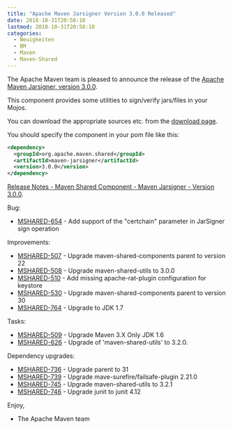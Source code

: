```yaml
---
title: "Apache Maven Jarsigner Version 3.0.0 Released"
date: 2018-10-31T20:58:10
lastmod: 2018-10-31T20:58:10
categories:
  - Neuigkeiten
  - BM
  - Maven
  - Maven-Shared
---
```

The Apache Maven team is pleased to announce the release of the 
[Apache Maven Jarsigner, version 3.0.0](https://maven.apache.org/shared/maven-jarsigner/).

This component provides some utilities to sign/verify jars/files in your Mojos.

You can download the appropriate sources etc. from the 
[download page](https://maven.apache.org/shared/maven-jarsigner/download.cgi).

You should specify the component in your pom file like this:

```xml
<dependency>
  <groupId>org.apache.maven.shared</groupId>
  <artifactId>maven-jarsigner</artifactId>
  <version>3.0.0</version>
</dependency>
```

<!-- more -->

[Release Notes - Maven Shared Component - Maven Jarsigner - Version 3.0.0](https://jira.codehaus.org/secure/ReleaseNote.jspa?projectId=11990&version=19865).

Bug:

 * [MSHARED-654](https://issues.apache.org/jira/browse/MSHARED-654) - Add support of the "certchain" parameter in JarSigner sign operation

Improvements:

 * [MSHARED-507](https://issues.apache.org/jira/browse/MSHARED-507) - Upgrade maven-shared-components parent to version 22
 * [MSHARED-508](https://issues.apache.org/jira/browse/MSHARED-508) - Upgrade maven-shared-utils to 3.0.0
 * [MSHARED-510](https://issues.apache.org/jira/browse/MSHARED-510) - Add missing apache-rat-plugin configuration for keystore
 * [MSHARED-530](https://issues.apache.org/jira/browse/MSHARED-530) - Upgrade maven-shared-components parent to version 30
 * [MSHARED-764](https://issues.apache.org/jira/browse/MSHARED-764) - Upgrade to JDK 1.7

Tasks:

 * [MSHARED-509](https://issues.apache.org/jira/browse/MSHARED-509) - Upgrade Maven 3.X Only JDK 1.6
 * [MSHARED-626](https://issues.apache.org/jira/browse/MSHARED-626) - Upgrade of 'maven-shared-utils' to 3.2.0.

Dependency upgrades:

 * [MSHARED-736](https://issues.apache.org/jira/browse/MSHARED-736) - Upgrade parent to 31
 * [MSHARED-739](https://issues.apache.org/jira/browse/MSHARED-739) - Upgrade mave-surefire/failsafe-plugin 2.21.0
 * [MSHARED-745](https://issues.apache.org/jira/browse/MSHARED-745) - Upgrade maven-shared-utils to 3.2.1
 * [MSHARED-746](https://issues.apache.org/jira/browse/MSHARED-746) - Upgrade junit to junit 4.12

Enjoy,

- The Apache Maven team

